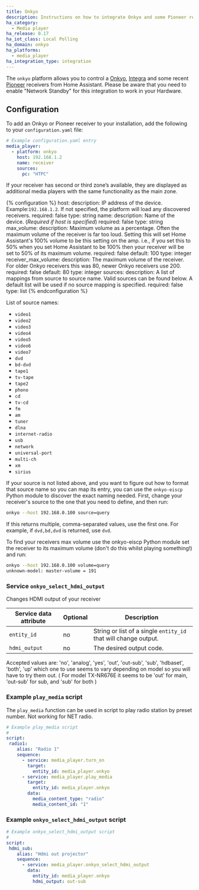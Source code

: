 ```yaml
---
title: Onkyo
description: Instructions on how to integrate Onkyo and some Pioneer receivers into Home Assistant.
ha_category:
  - Media player
ha_release: 0.17
ha_iot_class: Local Polling
ha_domain: onkyo
ha_platforms:
  - media_player
ha_integration_type: integration
---
```


The `onkyo` platform allows you to control a [Onkyo](https://www.onkyo.com), [Integra](http://www.integrahometheater.com)
and some recent [Pioneer](https://www.pioneerelectronics.com) receivers from Home Assistant.
Please be aware that you need to enable "Network Standby" for this integration to work in your Hardware.

## Configuration

To add an Onkyo or Pioneer receiver to your installation, add the following to your `configuration.yaml` file:

```yaml
# Example configuration.yaml entry
media_player:
  - platform: onkyo
    host: 192.168.1.2
    name: receiver
    sources:
      pc: "HTPC"
```

 If your receiver has second or third zone’s available, they are displayed as additional media players with the same functionality as the main zone.

{% configuration %}
host:
  description: IP address of the device. Example:`192.168.1.2`. If not specified, the platform will load any discovered receivers.
  required: false
  type: string
name:
  description: Name of the device. (*Required if host is specified*)
  required: false
  type: string
max_volume:
  description: Maximum volume as a percentage. Often the maximum volume of the receiver is far too loud. Setting this will set Home Assistant's 100% volume to be this setting on the amp. i.e., if you set this to 50% when you set Home Assistant to be 100% then your receiver will be set to 50% of its maximum volume.
  required: false
  default: 100
  type: integer
receiver_max_volume:
  description: The maximum volume of the receiver. For older Onkyo receivers this was 80, newer Onkyo receivers use 200.
  required: false
  default: 80
  type: integer
sources:
  description: A list of mappings from source to source name. Valid sources can be found below. A default list will be used if no source mapping is specified.
  required: false
  type: list
{% endconfiguration %}

List of source names:

- `video1`
- `video2`
- `video3`
- `video4`
- `video5`
- `video6`
- `video7`
- `dvd`
- `bd-dvd`
- `tape1`
- `tv-tape`
- `tape2`
- `phono`
- `cd`
- `tv-cd`
- `fm`
- `am`
- `tuner`
- `dlna`
- `internet-radio`
- `usb`
- `network`
- `universal-port`
- `multi-ch`
- `xm`
- `sirius`

If your source is not listed above, and you want to figure out how to format that source name so you can map its entry, you can use the `onkyo-eiscp` Python module to discover the exact naming needed. First, change your receiver's source to the one that you need to define, and then run:

```bash
onkyo --host 192.168.0.100 source=query
```

If this returns multiple, comma-separated values, use the first one. For example, if `dvd,bd,dvd` is returned, use `dvd`.

To find your receivers max volume use the onkyo-eiscp Python module set the receiver to its maximum volume
(don't do this whilst playing something!) and run:

```bash
onkyo --host 192.168.0.100 volume=query
unknown-model: master-volume = 191
```

### Service `onkyo_select_hdmi_output`

Changes HDMI output of your receiver

| Service data attribute | Optional | Description |
| ---------------------- | -------- | ----------- |
| `entity_id` | no | String or list of a single `entity_id` that will change output.
| `hdmi_output` | no | The desired output code.

Accepted values are:
'no', 'analog', 'yes', 'out', 'out-sub', 'sub', 'hdbaset', 'both', 'up'
which one to use seems to vary depending on model so you will have to try them out.
( For model TX-NR676E it seems to be 'out' for main, 'out-sub' for sub, and 'sub' for both )

### Example `play_media` script

The `play_media` function can be used in script to play radio station by preset number.
Not working for NET radio.

```yaml
# Example play_media script
#
script:
 radio1:
    alias: "Radio 1"
    sequence:
      - service: media_player.turn_on
        target:
          entity_id: media_player.onkyo
      - service: media_player.play_media
        target:
          entity_id: media_player.onkyo
        data:
          media_content_type: "radio"
          media_content_id: "1"
```

### Example `onkyo_select_hdmi_output` script

```yaml
# Example onkyo_select_hdmi_output script
#
script:
 hdmi_sub:
    alias: "Hdmi out projector"
    sequence:
      - service: media_player.onkyo_select_hdmi_output
        data:
          entity_id: media_player.onkyo
          hdmi_output: out-sub
```
